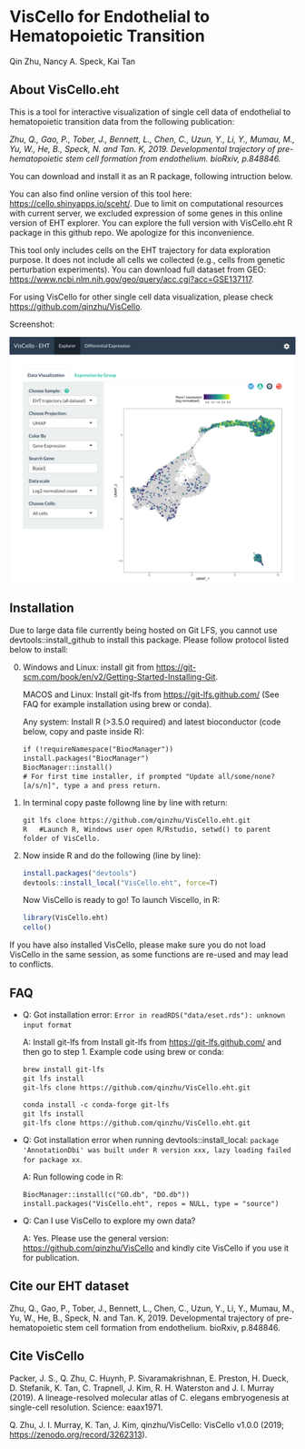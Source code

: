 VisCello for Endothelial to Hematopoietic Transition
================
Qin Zhu, Nancy A. Speck, Kai Tan


About VisCello.eht
------------------------

This is a tool for interactive visualization of single cell data of endothelial to hematopoietic transition data from the following publication:

*Zhu, Q., Gao, P., Tober, J., Bennett, L., Chen, C., Uzun, Y., Li, Y., Mumau, M., Yu, W., He, B.,  Speck, N. and Tan. K, 2019. Developmental trajectory of pre-hematopoietic stem cell formation from endothelium. bioRxiv, p.848846.*

You can download and install it as an R package, following intruction below.  

You can also find online version of this tool here: https://cello.shinyapps.io/sceht/. Due to limit on computational resources with current server, we excluded expression of some genes in this online version of EHT explorer. You can explore the full version with VisCello.eht R package in this github repo. We apologize for this inconvenience.

This tool only includes cells on the EHT trajectory for data exploration purpose. It does not include all cells we collected (e.g., cells from genetic perturbation experiments). You can download full dataset from GEO: https://www.ncbi.nlm.nih.gov/geo/query/acc.cgi?acc=GSE137117.

For using VisCello for other single cell data visualization, please check https://github.com/qinzhu/VisCello.

Screenshot:

[![Alt text](inst/app/www/screenshot.png?raw=true "VisCello screenshot")](https://cello.shinyapps.io/sceht/)


Installation
--------------------------------------

Due to large data file currently being hosted on Git LFS, you cannot use devtools::install_github to install this package. 
Please follow protocol listed below to install:

0. Windows and Linux: install git from https://git-scm.com/book/en/v2/Getting-Started-Installing-Git. 

    MACOS and Linux: Install git-lfs from https://git-lfs.github.com/ (See FAQ for example installation using brew or conda).
    
    Any system: Install R (>3.5.0 required) and latest bioconductor (code below, copy and paste inside R):
    
    ```
    if (!requireNamespace("BiocManager"))
    install.packages("BiocManager")
    BiocManager::install()
    # For first time installer, if prompted "Update all/some/none? [a/s/n]", type a and press return.
    ```

1. In terminal copy paste followng line by line with return:

    ```
    git lfs clone https://github.com/qinzhu/VisCello.eht.git
    R   #Launch R, Windows user open R/Rstudio, setwd() to parent folder of VisCello. 
    ```

2. Now inside R and do the following (line by line):

    ``` r
    install.packages("devtools") 
    devtools::install_local("VisCello.eht", force=T)
    ```

    Now VisCello is ready to go! To launch Viscello, in R:

    ``` r
    library(VisCello.eht)
    cello()
    ```
  
  If you have also installed VisCello, please make sure you do not load VisCello in the same session, as some functions are re-used and may lead to conflicts.

FAQ
-------------------------

* Q: Got installation error: `Error in readRDS("data/eset.rds"): unknown input format`
    
    A: Install git-lfs from Install git-lfs from https://git-lfs.github.com/ and then go to step 1. Example code using brew or conda:
    
    ```
    brew install git-lfs
    git lfs install
    git-lfs clone https://github.com/qinzhu/VisCello.eht.git
    ```
    
    ```
    conda install -c conda-forge git-lfs
    git lfs install
    git-lfs clone https://github.com/qinzhu/VisCello.eht.git
    ```

* Q: Got installation error when running devtools::install_local: `package 'AnnotationDbi' was built under R version xxx, lazy loading failed for package xx`.

  A: Run following code in R:
  
    ```
    BiocManager::install(c("GO.db", "DO.db"))
    install.packages("VisCello.eht", repos = NULL, type = "source")
    ```
  

* Q: Can I use VisCello to explore my own data?
    
  A: Yes. Please use the general version: https://github.com/qinzhu/VisCello and kindly cite VisCello if you use it for publication.
  


Cite our EHT dataset
-------------------------

Zhu, Q., Gao, P., Tober, J., Bennett, L., Chen, C., Uzun, Y., Li, Y., Mumau, M., Yu, W., He, B.,  Speck, N. and Tan. K, 2019. Developmental trajectory of pre-hematopoietic stem cell formation from endothelium. bioRxiv, p.848846.


Cite VisCello
-------------------------

Packer, J. S., Q. Zhu, C. Huynh, P. Sivaramakrishnan, E. Preston, H. Dueck, D. Stefanik, K. Tan, C. Trapnell, J. Kim, R. H. Waterston and J. I. Murray (2019). A lineage-resolved molecular atlas of C. elegans embryogenesis at single-cell resolution. Science: eaax1971.

Q. Zhu, J. I. Murray, K. Tan, J. Kim, qinzhu/VisCello: VisCello v1.0.0 (2019; https://zenodo.org/record/3262313).


